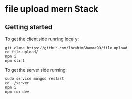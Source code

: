 # file upload mern Stack

## Getting started
To get the client side running locally:

```
git clone https://github.com/IbrahimShamma99/file-upload
cd file-upload/
npm i
npm start
```

To get the server side running:
```
sudo service mongod restart
cd ./server
npm i 
npm run dev
```